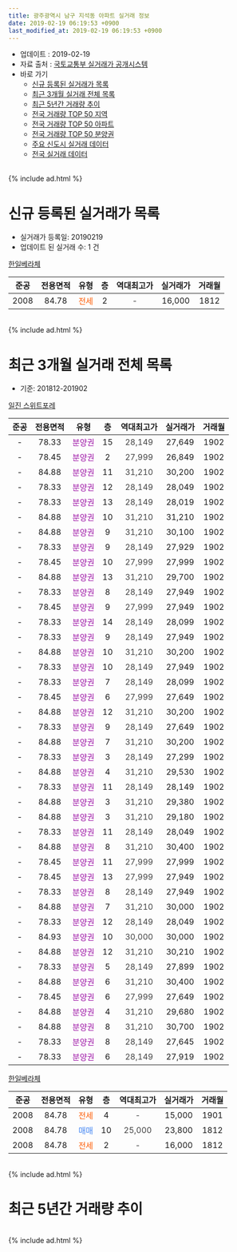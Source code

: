 ```yaml
---
title: 광주광역시 남구 지석동 아파트 실거래 정보
date: 2019-02-19 06:19:53 +0900
last_modified_at: 2019-02-19 06:19:53 +0900
---
```


* 업데이트 : 2019-02-19
* 자료 출처 : [국토교통부 실거래가 공개시스템](http://rt.molit.go.kr)
* 바로 가기
    * [신규 등록된 실거래가 목록](#신규-등록된-실거래가-목록)
    * [최근 3개월 실거래 전체 목록](#최근-3개월-실거래-전체-목록)
    * [최근 5년간 거래량 추이](#최근-5년간-거래량-추이)
    * [전국 거래량 TOP 50 지역](https://inasie.github.io/apt-trade-info/최근-3개월-전국에서-가장-거래가-많이-발생한-지역)
    * [전국 거래량 TOP 50 아파트](https://inasie.github.io/apt-trade-info/최근-3개월-전국에서-가장-거래가-많이-발생한-아파트)
    * [전국 거래량 TOP 50 분양권](https://inasie.github.io/apt-trade-info/최근-3개월-전국에서-가장-거래가-많이-발생한-분양권)
    * [주요 신도시 실거래 데이터](https://inasie.github.io/apt-trade-info/주요-신도시)
    * [전국 실거래 데이터](https://inasie.github.io/apt-trade-info/전국)
<br>
{% include ad.html %}
<br>

# 신규 등록된 실거래가 목록
* 실거래가 등록일: 20190219
* 업데이트 된 실거래 수: 1 건


[한일베라체](https://search.naver.com/search.naver?query=%EA%B4%91%EC%A3%BC%EA%B4%91%EC%97%AD%EC%8B%9C+%EB%82%A8%EA%B5%AC+%EC%A7%80%EC%84%9D%EB%8F%99+%ED%95%9C%EC%9D%BC%EB%B2%A0%EB%9D%BC%EC%B2%B4)

|준공|전용면적|유형|층|역대최고가|실거래가|거래월|
|:---:|:---:|:---:|:---:|:---:|:---:|:---:|
|2008|84.78|<span style="color:#ff5a00">전세</span>|2|<span style="color:#444444">-</span>|16,000|1812|


<br>
{% include ad.html %}
<br>

# 최근 3개월 실거래 전체 목록
* 기준: 201812-201902


[일진 스위트포레](https://search.naver.com/search.naver?query=%EA%B4%91%EC%A3%BC%EA%B4%91%EC%97%AD%EC%8B%9C+%EB%82%A8%EA%B5%AC+%EC%A7%80%EC%84%9D%EB%8F%99+%EC%9D%BC%EC%A7%84+%EC%8A%A4%EC%9C%84%ED%8A%B8%ED%8F%AC%EB%A0%88)

|준공|전용면적|유형|층|역대최고가|실거래가|거래월|
|:---:|:---:|:---:|:---:|:---:|:---:|:---:|
|-|78.33|<span style="color:#9C11A5">분양권</span>|15|<span style="color:#444444">28,149</span>|27,649|1902|
|-|78.45|<span style="color:#9C11A5">분양권</span>|2|<span style="color:#444444">27,999</span>|26,849|1902|
|-|84.88|<span style="color:#9C11A5">분양권</span>|11|<span style="color:#444444">31,210</span>|30,200|1902|
|-|78.33|<span style="color:#9C11A5">분양권</span>|12|<span style="color:#444444">28,149</span>|28,049|1902|
|-|78.33|<span style="color:#9C11A5">분양권</span>|13|<span style="color:#444444">28,149</span>|28,019|1902|
|-|84.88|<span style="color:#9C11A5">분양권</span>|10|<span style="color:#444444">31,210</span>|31,210|1902|
|-|84.88|<span style="color:#9C11A5">분양권</span>|9|<span style="color:#444444">31,210</span>|30,100|1902|
|-|78.33|<span style="color:#9C11A5">분양권</span>|9|<span style="color:#444444">28,149</span>|27,929|1902|
|-|78.45|<span style="color:#9C11A5">분양권</span>|10|<span style="color:#444444">27,999</span>|27,999|1902|
|-|84.88|<span style="color:#9C11A5">분양권</span>|13|<span style="color:#444444">31,210</span>|29,700|1902|
|-|78.33|<span style="color:#9C11A5">분양권</span>|8|<span style="color:#444444">28,149</span>|27,949|1902|
|-|78.45|<span style="color:#9C11A5">분양권</span>|9|<span style="color:#444444">27,999</span>|27,949|1902|
|-|78.33|<span style="color:#9C11A5">분양권</span>|14|<span style="color:#444444">28,149</span>|28,099|1902|
|-|78.33|<span style="color:#9C11A5">분양권</span>|9|<span style="color:#444444">28,149</span>|27,949|1902|
|-|84.88|<span style="color:#9C11A5">분양권</span>|10|<span style="color:#444444">31,210</span>|30,200|1902|
|-|78.33|<span style="color:#9C11A5">분양권</span>|10|<span style="color:#444444">28,149</span>|27,949|1902|
|-|78.33|<span style="color:#9C11A5">분양권</span>|7|<span style="color:#444444">28,149</span>|28,099|1902|
|-|78.45|<span style="color:#9C11A5">분양권</span>|6|<span style="color:#444444">27,999</span>|27,649|1902|
|-|84.88|<span style="color:#9C11A5">분양권</span>|12|<span style="color:#444444">31,210</span>|30,200|1902|
|-|78.33|<span style="color:#9C11A5">분양권</span>|9|<span style="color:#444444">28,149</span>|27,649|1902|
|-|84.88|<span style="color:#9C11A5">분양권</span>|7|<span style="color:#444444">31,210</span>|30,200|1902|
|-|78.33|<span style="color:#9C11A5">분양권</span>|3|<span style="color:#444444">28,149</span>|27,299|1902|
|-|84.88|<span style="color:#9C11A5">분양권</span>|4|<span style="color:#444444">31,210</span>|29,530|1902|
|-|78.33|<span style="color:#9C11A5">분양권</span>|11|<span style="color:#444444">28,149</span>|28,149|1902|
|-|84.88|<span style="color:#9C11A5">분양권</span>|3|<span style="color:#444444">31,210</span>|29,380|1902|
|-|84.88|<span style="color:#9C11A5">분양권</span>|3|<span style="color:#444444">31,210</span>|29,180|1902|
|-|78.33|<span style="color:#9C11A5">분양권</span>|11|<span style="color:#444444">28,149</span>|28,049|1902|
|-|84.88|<span style="color:#9C11A5">분양권</span>|8|<span style="color:#444444">31,210</span>|30,400|1902|
|-|78.45|<span style="color:#9C11A5">분양권</span>|11|<span style="color:#444444">27,999</span>|27,999|1902|
|-|78.45|<span style="color:#9C11A5">분양권</span>|13|<span style="color:#444444">27,999</span>|27,949|1902|
|-|78.33|<span style="color:#9C11A5">분양권</span>|8|<span style="color:#444444">28,149</span>|27,949|1902|
|-|84.88|<span style="color:#9C11A5">분양권</span>|7|<span style="color:#444444">31,210</span>|30,000|1902|
|-|78.33|<span style="color:#9C11A5">분양권</span>|12|<span style="color:#444444">28,149</span>|28,049|1902|
|-|84.93|<span style="color:#9C11A5">분양권</span>|10|<span style="color:#444444">30,000</span>|30,000|1902|
|-|84.88|<span style="color:#9C11A5">분양권</span>|12|<span style="color:#444444">31,210</span>|30,210|1902|
|-|78.33|<span style="color:#9C11A5">분양권</span>|5|<span style="color:#444444">28,149</span>|27,899|1902|
|-|84.88|<span style="color:#9C11A5">분양권</span>|6|<span style="color:#444444">31,210</span>|30,400|1902|
|-|78.45|<span style="color:#9C11A5">분양권</span>|6|<span style="color:#444444">27,999</span>|27,649|1902|
|-|84.88|<span style="color:#9C11A5">분양권</span>|4|<span style="color:#444444">31,210</span>|29,680|1902|
|-|84.88|<span style="color:#9C11A5">분양권</span>|8|<span style="color:#444444">31,210</span>|30,700|1902|
|-|78.33|<span style="color:#9C11A5">분양권</span>|8|<span style="color:#444444">28,149</span>|27,645|1902|
|-|78.33|<span style="color:#9C11A5">분양권</span>|6|<span style="color:#444444">28,149</span>|27,919|1902|


<script async src="//pagead2.googlesyndication.com/pagead/js/adsbygoogle.js"></script>
<!-- 기본 -->
<ins class="adsbygoogle"
     style="display:block"
     data-ad-client="ca-pub-2446590836940007"
     data-ad-slot="1659523306"
     data-ad-format="auto"
     data-full-width-responsive="true"></ins>
<script>
(adsbygoogle = window.adsbygoogle || []).push({});
</script>


[한일베라체](https://search.naver.com/search.naver?query=%EA%B4%91%EC%A3%BC%EA%B4%91%EC%97%AD%EC%8B%9C+%EB%82%A8%EA%B5%AC+%EC%A7%80%EC%84%9D%EB%8F%99+%ED%95%9C%EC%9D%BC%EB%B2%A0%EB%9D%BC%EC%B2%B4)

|준공|전용면적|유형|층|역대최고가|실거래가|거래월|
|:---:|:---:|:---:|:---:|:---:|:---:|:---:|
|2008|84.78|<span style="color:#ff5a00">전세</span>|4|<span style="color:#444444">-</span>|15,000|1901|
|2008|84.78|<span style="color:#4285f3">매매</span>|10|<span style="color:#444444">25,000</span>|23,800|1812|
|2008|84.78|<span style="color:#ff5a00">전세</span>|2|<span style="color:#444444">-</span>|16,000|1812|


<br>
{% include ad.html %}
<br>

# 최근 5년간 거래량 추이


<div style="width:100%;">
    <canvas id="deal_progress" height="200"></canvas>
</div>

<script>
new Chart(document.getElementById("deal_progress"), {
    type: 'line',
    data: {
        labels: ['201402','201403','201404','201405','201406','201407','201408','201409','201410','201411','201412','201501','201502','201503','201504','201505','201506','201507','201508','201509','201510','201511','201512','201601','201602','201603','201604','201605','201606','201607','201608','201609','201610','201611','201612','201701','201702','201703','201704','201705','201706','201707','201708','201709','201710','201711','201712','201801','201802','201803','201804','201805','201806','201807','201808','201809','201810','201811','201812','201901','201902'],
        datasets: [{
            label: '매매',
            pointRadius: 1,
            data: [4, 3, 7, 3, 3, 6, 6, 5, 4, 8, 2, 11, 11, 7, 4, 3, 6, 4, 3, 4, 4, 3, 2, 2, 1, 1, 1, 1, 2, 1, 0, 5, 10, 3, 1, 4, 5, 1, 1, 4, 8, 13, 4, 4, 1, 3, 3, 2, 1, 4, 1, 0, 3, 3, 0, 3, 3, 2, 1, 0, 42],
            borderColor: "rgba(255, 201, 14, 1)",
            backgroundColor: "rgba(255, 201, 14, 0.5)",
            fill: false,
            lineTension: 0
        },{
            label: '전월세',
            pointRadius: 1,
            data: [3, 0, 0, 0, 0, 1, 1, 1, 1, 3, 3, 0, 1, 1, 4, 2, 0, 0, 1, 0, 1, 0, 1, 2, 4, 0, 0, 0, 2, 0, 0, 2, 0, 1, 0, 1, 1, 2, 2, 1, 0, 2, 0, 0, 0, 0, 1, 1, 1, 1, 1, 2, 1, 2, 0, 2, 1, 0, 1, 1, 0],
            borderColor: "rgba(0, 141, 185, 1)",
            backgroundColor: "rgba(0, 141, 185, 0.5)",
            fill: false,
            lineTension: 0
        }
        ]
    },
    options: {
        responsive: true,
        title: {
            display: false
        },
        tooltips: {
            mode: 'index',
            intersect: false
        },
        hover: {
            mode: 'nearest',
            intersect: true
        },
        scales: {
            xAxes: [{
                display: true,
                scaleLabel: {
                    display: true,
                    labelString: '년/월'
                }
            }],
            yAxes: [{
                display: true,
                ticks: {
                    suggestedMin: 0,
                },
                scaleLabel: {
                    display: true,
                    labelString: '실거래 수'
                }
            }]
        }
    }
});

</script>


<br>
{% include ad.html %}
<br>

